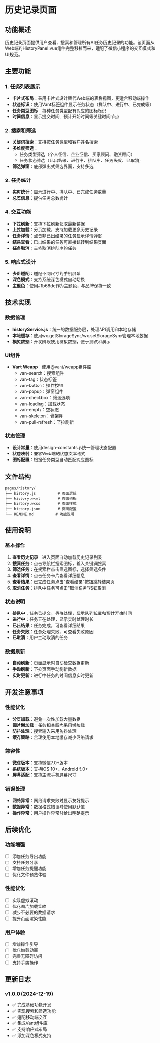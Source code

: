 # 历史记录页面

## 功能概述

历史记录页面提供用户查看、搜索和管理所有AI任务历史记录的功能。该页面从Web端的HistoryPanel.vue组件完整移植而来，适配了微信小程序的交互模式和UI规范。

## 主要功能

### 1. 任务列表展示
- **卡片式布局**：采用卡片式设计替代Web端的表格视图，更适合移动端操作
- **状态标识**：使用Vant标签组件显示任务状态（排队中、进行中、已完成等）
- **任务类型图标**：每种任务类型配有对应的图标标识
- **时间信息**：显示提交时间、预计开始时间等关键时间节点

### 2. 搜索和筛选
- **关键词搜索**：支持按任务类型和客户姓名搜索
- **多维度筛选**：
  - 任务类型筛选（个人征信、企业征信、买家顾问、融资顾问）
  - 任务状态筛选（已出结果、进行中、排队中、任务失败、已取消）
- **筛选弹窗**：底部弹出式筛选界面，支持多选

### 3. 任务统计
- **实时统计**：显示进行中、排队中、已完成任务数量
- **总览信息**：提供任务总数统计

### 4. 交互功能
- **下拉刷新**：支持下拉刷新获取最新数据
- **上拉加载**：分页加载，支持加载更多历史记录
- **任务详情**：点击非已出结果的任务显示详情弹窗
- **结果查看**：已出结果的任务可直接跳转到结果页面
- **任务取消**：支持取消排队中的任务

### 5. 响应式设计
- **多屏适配**：适配不同尺寸的手机屏幕
- **深色模式**：支持系统深色模式自动切换
- **主题色**：使用#1b68de作为主题色，与品牌保持一致

## 技术实现

### 数据管理
- **historyService.js**：统一的数据服务层，处理API调用和本地存储
- **本地缓存**：使用wx.getStorageSync/wx.setStorageSync管理本地数据
- **模拟数据**：开发阶段使用模拟数据，便于测试和演示

### UI组件
- **Vant Weapp**：使用@vant/weapp组件库
  - van-search：搜索组件
  - van-tag：状态标签
  - van-button：操作按钮
  - van-popup：弹窗组件
  - van-checkbox：筛选选项
  - van-loading：加载状态
  - van-empty：空状态
  - van-skeleton：骨架屏
  - van-pull-refresh：下拉刷新

### 状态管理
- **设计常量**：使用design-constants.js统一管理状态配置
- **状态映射**：兼容Web端的状态文本格式
- **图标配置**：根据任务类型自动匹配对应图标

## 文件结构

```
pages/history/
├── history.js          # 页面逻辑
├── history.wxml        # 页面模板
├── history.wxss        # 页面样式
├── history.json        # 页面配置
└── README.md          # 功能说明
```

## 使用说明

### 基本操作
1. **查看历史记录**：进入页面自动加载历史记录列表
2. **搜索任务**：点击导航栏搜索图标，输入关键词搜索
3. **筛选任务**：在搜索栏点击筛选图标，选择筛选条件
4. **查看详情**：点击任务卡片查看详细信息
5. **查看结果**：已完成任务点击"查看结果"按钮跳转结果页
6. **取消任务**：排队中任务可点击"取消任务"按钮取消

### 状态说明
- **排队中**：任务已提交，等待处理，显示队列位置和预计开始时间
- **进行中**：任务正在处理，显示实时处理时长
- **已出结果**：任务完成，可查看详细结果
- **任务失败**：任务处理失败，可查看失败原因
- **已取消**：用户主动取消的任务

### 数据刷新
- **自动刷新**：页面显示时自动检查数据更新
- **手动刷新**：下拉页面手动刷新数据
- **实时更新**：进行中任务的时间信息实时更新

## 开发注意事项

### 性能优化
- **分页加载**：避免一次性加载大量数据
- **图片懒加载**：任务相关图片采用懒加载
- **防抖处理**：搜索输入采用防抖处理
- **缓存策略**：合理使用本地缓存减少网络请求

### 兼容性
- **微信版本**：支持微信7.0+版本
- **系统版本**：支持iOS 10+、Android 5.0+
- **屏幕适配**：支持主流手机屏幕尺寸

### 错误处理
- **网络异常**：网络请求失败时显示友好提示
- **数据异常**：数据格式错误时使用默认值
- **操作异常**：用户操作异常时给出明确提示

## 后续优化

### 功能增强
- [ ] 添加任务导出功能
- [ ] 支持任务分享
- [ ] 增加任务提醒功能
- [ ] 优化文件预览体验

### 性能优化
- [ ] 实现虚拟滚动
- [ ] 优化图片加载策略
- [ ] 减少不必要的数据请求
- [ ] 提升页面渲染性能

### 用户体验
- [ ] 增加操作引导
- [ ] 优化加载动画
- [ ] 完善无障碍访问
- [ ] 支持手势操作

## 更新日志

### v1.0.0 (2024-12-19)
- ✅ 完成基础功能开发
- ✅ 实现搜索和筛选功能
- ✅ 适配移动端交互
- ✅ 集成Vant组件库
- ✅ 支持响应式布局
- ✅ 添加深色模式支持
